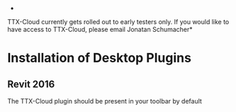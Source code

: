 *
TTX-Cloud currently gets rolled out to early testers only. If you would like to have access to TTX-Cloud, please email Jonatan Schumacher*
# Installation of Desktop Plugins

## Revit 2016
The TTX-Cloud plugin should be present in your toolbar by default

